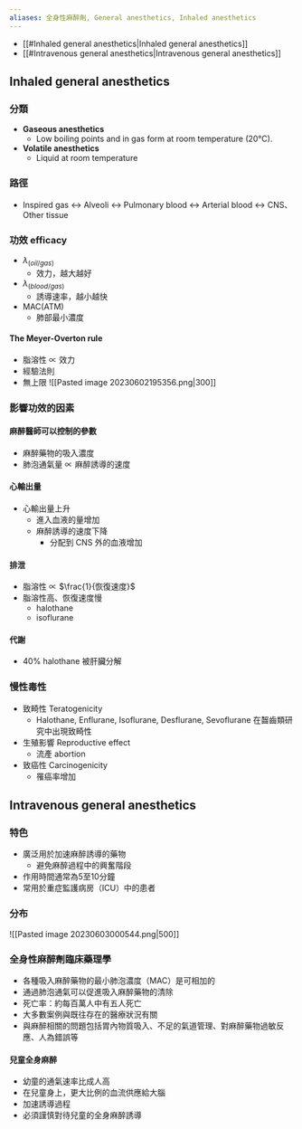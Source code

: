 ```yaml
---
aliases: 全身性麻醉劑, General anesthetics, Inhaled anesthetics
---
```

- [[#Inhaled general anesthetics|Inhaled general anesthetics]]
- [[#Intravenous general anesthetics|Intravenous general anesthetics]]
## Inhaled general anesthetics
### 分類
- **Gaseous anesthetics** 
	- Low boiling points and in gas form at room temperature (20°C).
- **Volatile anesthetics**
	- Liquid at room temperature
### 路徑
- Inspired gas $\leftrightarrow$ Alveoli $\leftrightarrow$ Pulmonary blood $\leftrightarrow$ Arterial blood $\leftrightarrow$ CNS、Other tissue
### 功效 efficacy
- $\lambda_{(oil/gas)}$
	- 效力，越大越好
- $\lambda_{(blood/gas)}$ 
	- 誘導速率，越小越快
- MAC(ATM)
	- 肺部最小濃度
#### The Meyer-Overton rule
- 脂溶性 $\propto$ 效力
- 經驗法則
- 無上限
![[Pasted image 20230602195356.png|300]]
### 影響功效的因素
#### 麻醉醫師可以控制的參數
- 麻醉藥物的吸入濃度
- 肺泡通氣量 $\propto$ 麻醉誘導的速度
#### 心輸出量
- 心輸出量上升
	- 進入血液的量增加 
	- 麻醉誘導的速度下降
		- 分配到 CNS 外的血液增加
#### 排泄
- 脂溶性 $\propto$ $\frac{1}{恢復速度}$
- 脂溶性高、恢復速度慢
	- halothane
	- isoflurane
#### 代謝
- 40% halothane 被肝臟分解
### 慢性毒性
- 致畸性 Teratogenicity
	- Halothane, Enflurane, Isoflurane, Desflurane, Sevoflurane 在齧齒類研究中出現致畸性
- 生殖影響 Reproductive effect
	- 流產 abortion
- 致癌性 Carcinogenicity
	- 罹癌率增加
## Intravenous general anesthetics
### 特色
- 廣泛用於加速麻醉誘導的藥物
	- 避免麻醉過程中的興奮階段
- 作用時間通常為5至10分鐘
- 常用於重症監護病房（ICU）中的患者
### 分布
![[Pasted image 20230603000544.png|500]]
### 全身性麻醉劑臨床藥理學
- 各種吸入麻醉藥物的最小肺泡濃度（MAC）是可相加的
- 通過肺泡通氣可以促進吸入麻醉藥物的清除
- 死亡率：約每百萬人中有五人死亡
- 大多數案例與既往存在的醫療狀況有關
- 與麻醉相關的問題包括胃內物質吸入、不足的氣道管理、對麻醉藥物過敏反應、人為錯誤等
#### 兒童全身麻醉
- 幼童的通氣速率比成人高
- 在兒童身上，更大比例的血流供應給大腦
- 加速誘導過程
- 必須謹慎對待兒童的全身麻醉誘導